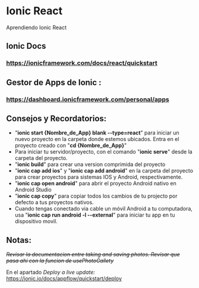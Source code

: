 # Ionic React
 Aprendiendo Ionic React

## Ionic Docs

### https://ionicframework.com/docs/react/quickstart

## Gestor de Apps de Ionic : 

### https://dashboard.ionicframework.com/personal/apps

## Consejos y Recordatorios:

- "**ionic start {Nombre_de_App} blank --type=react**" para iniciar un nuevo proyecto en la carpeta donde estemos ubicados.
  Entra en el proyecto creado con "**cd {Nombre_de_App}**"
- Para iniciar tu servidor/proyecto, con el comando "**ionic serve**" desde la carpeta del proyecto.
- "**ionic build**" para crear una version comprimida del proyecto
- "**ionic cap add ios**" y "**ionic cap add android**" en la carpeta del proyecto para crear proyectos para sistemas IOS y Android, respectivamente.
- "**ionic cap open android**" para abrir el proyecto Android nativo en Android Studio
- "**ionic cap copy**" para copiar todos los cambios de tu projecto por defecto a tus proyectos nativos.
- Cuando tengas conectado via cable un móvil Android a tu computadora, usa "**ionic cap run android -l --external**" para iniciar tu app en tu dispositivo movil.

## Notas:

~~*Revisar la documentacion entre taking and saving photos. Revisar que pasa ahí con la funcion de usePhotoGallety*~~ 

En el apartado *Deploy a live update:* https://ionic.io/docs/appflow/quickstart/deploy
